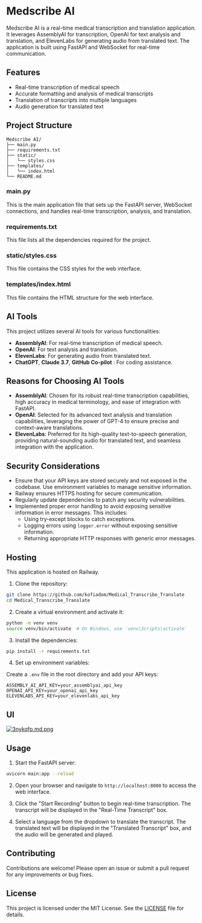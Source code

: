 # Medscribe AI

Medscribe AI is a real-time medical transcription and translation application. It leverages AssemblyAI for transcription, OpenAI for text analysis and translation, and ElevenLabs for generating audio from translated text. The application is built using FastAPI and WebSocket for real-time communication.

## Features

- Real-time transcription of medical speech
- Accurate formatting and analysis of medical transcripts
- Translation of transcripts into multiple languages
- Audio generation for translated text

## Project Structure

```
Medscribe AI/
├── main.py
├── requirements.txt
├── static/
│   └── styles.css
├── templates/
│   └── index.html
└── README.md
```

### main.py

This is the main application file that sets up the FastAPI server, WebSocket connections, and handles real-time transcription, analysis, and translation.

### requirements.txt

This file lists all the dependencies required for the project.

### static/styles.css

This file contains the CSS styles for the web interface.

### templates/index.html

This file contains the HTML structure for the web interface.

## AI Tools

This project utilizes several AI tools for various functionalities:
- **AssemblyAI**: For real-time transcription of medical speech.
- **OpenAI**: For text analysis and translation.
- **ElevenLabs**: For generating audio from translated text.
- **ChatGPT**, **Claude 3.7**, **GitHub Co-pilot** : For coding assistance.

## Reasons for Choosing AI Tools

- **AssemblyAI**: Chosen for its robust real-time transcription capabilities, high accuracy in medical terminology, and ease of integration with FastAPI.
- **OpenAI**: Selected for its advanced text analysis and translation capabilities, leveraging the power of GPT-4 to ensure precise and context-aware translations.
- **ElevenLabs**: Preferred for its high-quality text-to-speech generation, providing natural-sounding audio for translated text, and seamless integration with the application.

## Security Considerations

- Ensure that your API keys are stored securely and not exposed in the codebase. Use environment variables to manage sensitive information.
- Railway ensures HTTPS hosting for secure communication.
- Regularly update dependencies to patch any security vulnerabilities.
- Implemented proper error handling to avoid exposing sensitive information in error messages. This includes:
  - Using try-except blocks to catch exceptions.
  - Logging errors using `logger.error` without exposing sensitive information.
  - Returning appropriate HTTP responses with generic error messages.

## Hosting

This application is hosted on Railway.


1. Clone the repository:

```bash
git clone https://github.com/kofiadom/Medical_Transcribe_Translate
cd Medical_Transcribe_Translate
```

2. Create a virtual environment and activate it:

```bash
python -m venv venv
source venv/bin/activate  # On Windows, use `venv\Scripts\activate`
```

3. Install the dependencies:

```bash
pip install -r requirements.txt
```

4. Set up environment variables:

Create a `.env` file in the root directory and add your API keys:

```
ASSEMBLY_AI_API_KEY=your_assemblyai_api_key
OPENAI_API_KEY=your_openai_api_key
ELEVENLABS_API_KEY=your_elevenlabs_api_key
```

## UI

[![3nykqfp.md.png](https://iili.io/3nykqfp.md.png)](https://freeimage.host/i/3nykqfp)

## Usage

1. Start the FastAPI server:

```bash
uvicorn main:app --reload
```

2. Open your browser and navigate to `http://localhost:8000` to access the web interface.

3. Click the "Start Recording" button to begin real-time transcription. The transcript will be displayed in the "Real-Time Transcript" box.

4. Select a language from the dropdown to translate the transcript. The translated text will be displayed in the "Translated Transcript" box, and the audio will be generated and played.

## Contributing

Contributions are welcome! Please open an issue or submit a pull request for any improvements or bug fixes.

## License

This project is licensed under the MIT License. See the [LICENSE](LICENSE) file for details.
